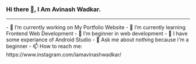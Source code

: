 ### Hi there 👋, I Am Avinash Wadkar.
<hr>
- 🔭 I’m currently working on My Portfolio Website
- 🌱 I’m currently learning Frontend Web Development
- 👯 I’m beginner in web development
- 🤔 I have some experiance of Android Studio
- 💬 Ask me about nothing because i'm a beginner
- 📫 How to reach me: https://www.instagram.com/iamavinashwadkar/

